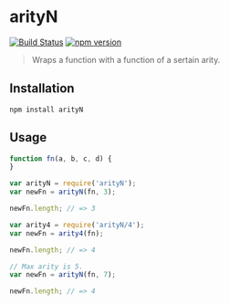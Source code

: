 arityN
============
[![Build Status](https://travis-ci.org/stoeffel/arityN.svg)](https://travis-ci.org/stoeffel/arityN) [![npm version](https://badge.fury.io/js/arityN.svg)](http://badge.fury.io/js/arityN)
> Wraps a function with a function of a sertain arity.

Installation
------------

`npm install arityN`

Usage
-----

```js
function fn(a, b, c, d) {
}

var arityN = require('arityN');
var newFn = arityN(fn, 3);

newFn.length; // => 3

var arity4 = require('arityN/4');
var newFn = arity4(fn);

newFn.length; // => 4

// Max arity is 5.
var newFn = arityN(fn, 7);

newFn.length; // => 4
```
